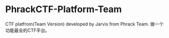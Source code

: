 # PhrackCTF-Platform-Team
CTF platfrom(Team Version) developed by Jarvis from Phrack Team. 做一个功能最全的CTF平台。
